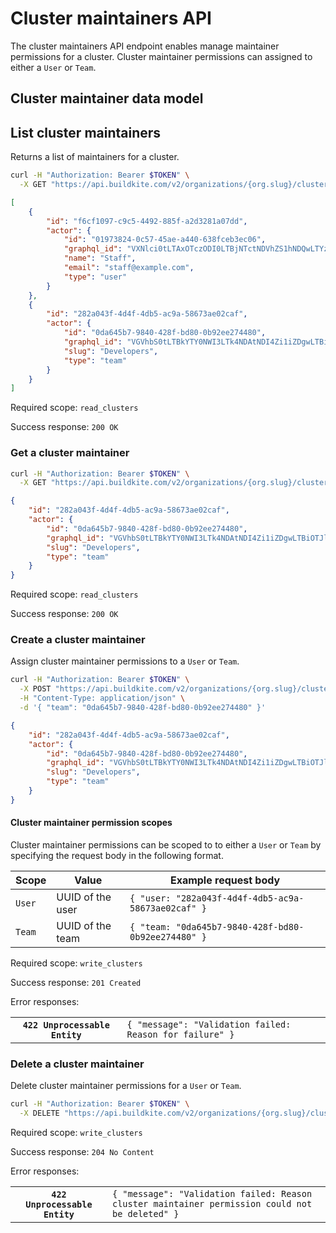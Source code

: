 # Cluster maintainers API

The cluster maintainers API endpoint enables manage maintainer permissions for a cluster.
Cluster maintainer permissions can assigned to either a `User` or `Team`.

## Cluster maintainer data model

## List cluster maintainers

Returns a list of maintainers for a cluster.

```bash
curl -H "Authorization: Bearer $TOKEN" \
  -X GET "https://api.buildkite.com/v2/organizations/{org.slug}/clusters/{cluster.id}/maintainers"
```

```json
[
	{
		"id": "f6cf1097-c9c5-4492-885f-a2d3281a07dd",
		"actor": {
			"id": "01973824-0c57-45ae-a440-638fceb3ec06",
			"graphql_id": "VXNlci0tLTAxOTczODI0LTBjNTctNDVhZS1hNDQwLTYzOGZjZWIzZWMwNg==",
			"name": "Staff",
			"email": "staff@example.com",
			"type": "user"
		}
	},
	{
		"id": "282a043f-4d4f-4db5-ac9a-58673ae02caf",
		"actor": {
			"id": "0da645b7-9840-428f-bd80-0b92ee274480",
			"graphql_id": "VGVhbS0tLTBkYTY0NWI3LTk4NDAtNDI4Zi1iZDgwLTBiOTJlZTI3NDQ4MA==",
			"slug": "Developers",
			"type": "team"
		}
	}
]
```

Required scope: `read_clusters`

Success response: `200 OK`

### Get a cluster maintainer

```bash
curl -H "Authorization: Bearer $TOKEN" \
  -X GET "https://api.buildkite.com/v2/organizations/{org.slug}/clusters/{cluster.id}/maintainers/{id}"
```

```json
{
	"id": "282a043f-4d4f-4db5-ac9a-58673ae02caf",
	"actor": {
		"id": "0da645b7-9840-428f-bd80-0b92ee274480",
		"graphql_id": "VGVhbS0tLTBkYTY0NWI3LTk4NDAtNDI4Zi1iZDgwLTBiOTJlZTI3NDQ4MA==",
		"slug": "Developers",
		"type": "team"
	}
}
```

Required scope: `read_clusters`

Success response: `200 OK`

### Create a cluster maintainer

Assign cluster maintainer permissions to a `User` or `Team`.

```bash
curl -H "Authorization: Bearer $TOKEN" \
  -X POST "https://api.buildkite.com/v2/organizations/{org.slug}/clusters/{cluster.id}/maintainers" \
  -H "Content-Type: application/json" \
  -d '{ "team": "0da645b7-9840-428f-bd80-0b92ee274480" }'
```

```json
{
	"id": "282a043f-4d4f-4db5-ac9a-58673ae02caf",
	"actor": {
		"id": "0da645b7-9840-428f-bd80-0b92ee274480",
		"graphql_id": "VGVhbS0tLTBkYTY0NWI3LTk4NDAtNDI4Zi1iZDgwLTBiOTJlZTI3NDQ4MA==",
		"slug": "Developers",
		"type": "team"
	}
}
```

#### Cluster maintainer permission scopes

Cluster maintainer permissions can be scoped to to either a `User` or `Team` by specifying the request body in the following format.

<table class="responsive-table">
  <thead>
    <th>Scope</th>
    <th>Value</th>
    <th>Example request body</th>
  </thead>
  <tbody>
    <tr>
      <td><code>User</code></td>
      <td>UUID of the user</td>
      <td><code>{ "user: "282a043f-4d4f-4db5-ac9a-58673ae02caf" }</code></td>
    </tr>
    <tr>
      <td><code>Team</code></td>
      <td>UUID of the team</th>
      <td><code>{ "team: "0da645b7-9840-428f-bd80-0b92ee274480" }</code></td>
    </tr>
  </tbody>
</table>

Required scope: `write_clusters`

Success response: `201 Created`

Error responses:

<table class="responsive-table">
  <tbody>
    <tr>
      <th><code>422 Unprocessable Entity</code></th>
      <td><code>{ "message": "Validation failed: Reason for failure" }</code></td>
    </tr>
  </tbody>
</table>

### Delete a cluster maintainer

Delete cluster maintainer permissions for a `User` or `Team`.

```bash
curl -H "Authorization: Bearer $TOKEN" \
  -X DELETE "https://api.buildkite.com/v2/organizations/{org.slug}/clusters/{id}"
```

Required scope: `write_clusters`

Success response: `204 No Content`

Error responses:

<table class="responsive-table">
  <tbody>
    <tr>
      <th><code>422 Unprocessable Entity</code></th>
      <td><code>{ "message": "Validation failed: Reason cluster maintainer permission could not be deleted" }</code></td>
    </tr>
  </tbody>
</table>
